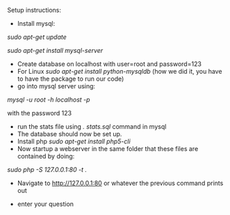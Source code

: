 Setup instructions:
- Install mysql:

*sudo apt-get update*

*sudo apt-get install mysql-server*
- Create database on localhost with user=root and password=123
- For Linux *sudo apt-get install python-mysqldb* (how we did it, you have to have the package to run our code)
- go into mysql server using:

*mysql -u root -h localhost -p* 

with the password 123
- run the stats file using *\. stats.sql* command in mysql
- The database should now be set up.
- Install php *sudo apt-get install php5-cli*
- Now startup a webserver in the same folder that these files are contained by doing:

*sudo php -S 127.0.0.1:80 -t .*

- Navigate to http://127.0.0.1:80 or whatever the previous command prints out

- enter your question

